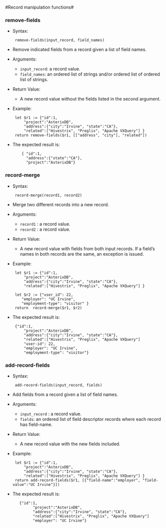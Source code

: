 ﻿#Record manipulation functions#


### remove-fields ###
 * Syntax:


        remove-fields(input_record, field_names)


 * Remove indicated fields from a record given a list of field names.
 * Arguments:
    * `input_record`:  a record value.
    * `field_names`: an ordered list of strings and/or ordered list of ordered list of strings.
                
 * Return Value:
    * A new record value without the fields listed in the second argument.


 * Example:


        let $r1 := {"id":1, 
            "project":"AsterixDB", 
            "address":{"city":"Irvine", "state":"CA"}, 
            "related":["Hivestrix", "Preglix", "Apache VXQuery"] }
        return remove-fields($r1, [["address", "city"], "related"])


 * The expected result is:


	       { "id":1, 
	         "address":{"state":"CA"}, 
	         "project":"AsterixDB"}


### record-merge ###
 * Syntax:


        record-merge(record1, record2)


 * Merge two different records into a new record.
 * Arguments:
    * `record1` : a record value.
    * `record2` : a record value.
 * Return Value:
    * A new record value with fields from both input records. If a field’s names in both records are the same, an exception is issued.


 * Example:


        let $r1 := {"id":1, 
            "project":"AsterixDB", 
            "address":{"city":"Irvine", "state":"CA"}, 
            "related":["Hivestrix", "Preglix", "Apache VXQuery"] }
			
		let $r2 := {"user_id": 22,
           "employer": "UC Irvine",
           "employment-type": "visitor" }  
        return  record-merge($r1, $r2)


 * The expected result is:


		{"id":1, 
		    "project":"AsterixDB", 
		    "address":{"city":"Irvine", "state":"CA"}, 
		    "related":["Hivestrix", "Preglix", "Apache VXQuery"]
		    "user-id": 22,
		    "employer": "UC Irvine",
		    "employment-type": "visitor"}


### add-record-fields ###
 * Syntax:


        add-record-fields(input_record, fields)


 * Add fields from a record given a list of field names.
 * Arguments:
    * `input_record` : a record value.
    * `fields`: an ordered list of field descriptor records where each record has field-name.
 * Return Value:
    * A new record value with the new fields included.


 * Example:


        let $r1 := {"id":1, 
            "project":"AsterixDB", 
            "address":{"city":"Irvine", "state":"CA"}, 
            "related":["Hivestrix", "Preglix", "Apache VXQuery"] }
        return add-record-fields($r1, [{"field-name":"employer", "field-value":"UC Irvine"}])


 * The expected result is:

	      {"id":1, 
	            "project":"AsterixDB", 
	            "address":{"city":"Irvine", "state":"CA"}, 
	            "related":["Hivestrix", "Preglix", "Apache VXQuery"]
	            "employer": "UC Irvine"}